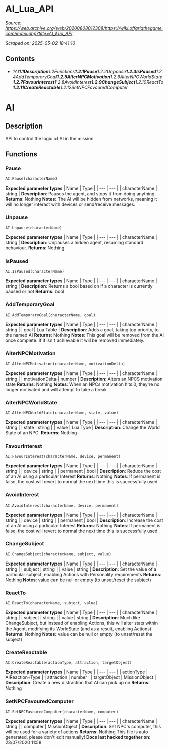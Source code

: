 # AI_Lua_API

*Source: https://web.archive.org/web/20200808012308/https://wiki.offgridthegame.com/index.php?title=AI_Lua_API*

*Scraped on: 2025-05-02 18:41:10*

## Contents
* *1AI**1.1Description**1.2Functions**1.2.1Pause**1.2.2Unpause**1.2.3IsPaused**1.2.4AddTemporaryGoal**1.2.5AlterNPCMotivation**1.2.6AlterNPCWorldState**1.2.7FavourInterest**1.2.8AvoidInterest**1.2.9ChangeSubject**1.2.10ReactTo**1.2.11CreateReactable**1.2.12SetNPCFavouredComputer*
# AI
## Description
API to control the logic of AI in the mission
## Functions
### Pause
```
AI.Pause(characterName)
```
**Expected parameter types**
| Name | Type |
| --- | --- |
| characterName | string |
**Description**: Pauses the agent, and stops it from doing anything.
**Returns**: Nothing
**Notes**: The AI will be hidden from networks, meaning it will no longer interact with devices or send/receive messages.
### Unpause
```
AI.Unpause(characterName)
```
**Expected parameter types**
| Name | Type |
| --- | --- |
| characterName | string |
**Description**: Unpauses a hidden agent, resuming standard behaviour.
**Returns**: Nothing
### IsPaused
```
AI.IsPaused(characterName)
```
**Expected parameter types**
| Name | Type |
| --- | --- |
| characterName | string |
**Description**: Returns a bool based on if a character is currently paused or not
**Returns**: bool
### AddTemporaryGoal
```
AI.AddTemporaryGoal(characterName, goal)
```
**Expected parameter types**
| Name | Type |
| --- | --- |
| characterName | string |
| goal | Lua Table |
**Description**: Adds a goal, taking top priority, to the named AI
**Returns**: Nothing
**Notes**: This goal will be removed from the AI once complete. If it isn't achievable it will be removed immediately.
### AlterNPCMotivation
```
AI.AlterNPCMotivation(characterName, motivationDelta)
```
**Expected parameter types**
| Name | Type |
| --- | --- |
| characterName | string |
| motivationDelta | number |
**Description**: Alters an NPCS motivation state
**Returns**: Nothing
**Notes**: When an NPCs motivation hits 0, they're no longer motivated and will attempt to take a break
### AlterNPCWorldState
```
AI.AlterNPCWorldState(characterName, state, value)
```
**Expected parameter types**
| Name | Type |
| --- | --- |
| characterName | string |
| state | string |
| value | Lua Type |
**Description**: Change the World State of an NPC.
**Returns**: Nothing
### FavourInterest
```
AI.FavourInterest(characterName, device, permanent)
```
**Expected parameter types**
| Name | Type |
| --- | --- |
| characterName | string |
| device | string |
| permanent | bool |
**Description**: Reduce the cost of an AI using a particular Interest
**Returns**: Nothing
**Notes**: If permanent is false, the cost will revert to normal the next time this is successfully used
### AvoidInterest
```
AI.AvoidInterest(characterName, device, permanent)
```
**Expected parameter types**
| Name | Type |
| --- | --- |
| characterName | string |
| device | string |
| permanent | bool |
**Description**: Increase the cost of an AI using a particular Interest
**Returns**: Nothing
**Notes**: If permanent is false, the cost will revert to normal the next time this is successfully used
### ChangeSubject
```
AI.ChangeSubject(characterName, subject, value)
```
**Expected parameter types**
| Name | Type |
| --- | --- |
| characterName | string |
| subject | string |
| value | string |
**Description**: Set the value of a particular subject, enabling Actions with Personality requirements
**Returns**: Nothing
**Notes**: value can be null or empty (to unset/reset the subject)
### ReactTo
```
AI.ReactTo(characterName, subject, value)
```
**Expected parameter types**
| Name | Type |
| --- | --- |
| characterName | string |
| subject | string |
| value | string |
**Description**: Much like ChangeSubject, but instead of enabling Actions, this will alter stats within the Agent, modifying its WorldState (and as a result, enabling Actions)
**Returns**: Nothing
**Notes**: value can be null or empty (to unset/reset the subject)
### CreateReactable
```
AI.CreateReactable(actionType, attraction, targetObject)
```
**Expected parameter types**
| Name | Type |
| --- | --- |
| actionType | AIReaction+Type |
| attraction | number |
| targetObject | MissionObject |
**Description**: Create a new distraction that AI can pick up on
**Returns**: Nothing
### SetNPCFavouredComputer
```
AI.SetNPCFavouredComputer(characterName, computer)
```
**Expected parameter types**
| Name | Type |
| --- | --- |
| characterName | string |
| computer | MissionObject |
**Description**: Set NPC's computer, this will be used for a variety of actions
**Returns**: Nothing
This file is auto generated, please don't edit manually!
**Docs last hacked together on**: 23/07/2020 11:58